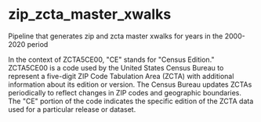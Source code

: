 # zip_zcta_master_xwalks
Pipeline that generates zip and zcta master xwalks for years in the 2000-2020 period

In the context of ZCTA5CE00, "CE" stands for "Census Edition." ZCTA5CE00 is a code used by the United States Census Bureau to represent a five-digit ZIP Code Tabulation Area (ZCTA) with additional information about its edition or version. The Census Bureau updates ZCTAs periodically to reflect changes in ZIP codes and geographic boundaries. The "CE" portion of the code indicates the specific edition of the ZCTA data used for a particular release or dataset.

